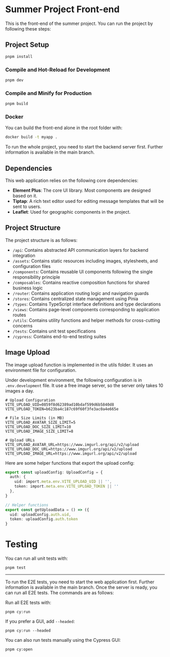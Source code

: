 # Summer Project Front-end

This is the front-end of the summer project. You can run the project by following these steps:

## Project Setup

```sh
pnpm install
```

### Compile and Hot-Reload for Development

```sh
pnpm dev
```

### Compile and Minify for Production

```sh
pnpm build
```

### Docker

You can build the front-end alone in the root folder with:

```sh
docker build -t myapp .
```

To run the whole project, you need to start the backend server first. Further information is available in the main branch.

## Dependencies



This web application relies on the following core dependencies:

- **Element Plus**: The core UI library. Most components are designed based on it.
- **Tiptap**: A rich text editor used for editing message templates that will be sent to users.
- **Leaflet**: Used for geographic components in the project.

## Project Structure

The project structure is as follows:

- `/api`: Contains abstracted API communication layers for backend integration
- `/assets`: Contains static resources including images, stylesheets, and configuration files
- `/components`: Contains reusable UI components following the single responsibility principle
- `/composables`: Contains reactive composition functions for shared business logic
- `/router`: Contains application routing logic and navigation guards
- `/stores`: Contains centralized state management using Pinia
- `/types`: Contains TypeScript interface definitions and type declarations
- `/views`: Contains page-level components corresponding to application routes
- `/utils`: Contains utility functions and helper methods for cross-cutting concerns
- `/tests`: Contains unit test specifications
- `/cypress`: Contains end-to-end testing suites

## Image Upload

The image upload function is implemented in the utils folder. It uses an environment file for configuration.

Under development environment, the following configuration is in `.env.development` file. It use a free image server, so the server only takes 10 images a day.

```
# Upload Configuration
VITE_UPLOAD_UID=0859f8d62389ad10bdaf599d6b5840d8
VITE_UPLOAD_TOKEN=b623ba4c187c69f60f3fe3ac0a4e665e

# File Size Limits (in MB)
VITE_UPLOAD_AVATAR_SIZE_LIMIT=5
VITE_UPLOAD_DOC_SIZE_LIMIT=10
VITE_UPLOAD_IMAGE_SIZE_LIMIT=8

# Upload URLs
VITE_UPLOAD_AVATAR_URL=https://www.imgurl.org/api/v2/upload
VITE_UPLOAD_DOC_URL=https://www.imgurl.org/api/v2/upload
VITE_UPLOAD_IMAGE_URL=https://www.imgurl.org/api/v2/upload
```

Here are some helper functions that export the upload config:

```ts
export const uploadConfig: UploadConfig = {
  auth: {
    uid: import.meta.env.VITE_UPLOAD_UID || '',
    token: import.meta.env.VITE_UPLOAD_TOKEN || ''
  },
}

// Helper functions
export const getUploadData = () => ({
  uid: uploadConfig.auth.uid,
  token: uploadConfig.auth.token
}
```

# Testing

You can run all unit tests with:

```shell
pnpm test
```

---

To run the E2E tests, you need to start the web application first. Further information is available in the main branch. Once the server is ready, you can run all E2E tests. The commands are as follows:

Run all E2E tests with:

```shell
pnpm cy:run
```

If you prefer a GUI, add `--headed`:

```shell
pnpm cy:run --headed
```

You can also run tests manually using the Cypress GUI:

```shell
pnpm cy:open
```